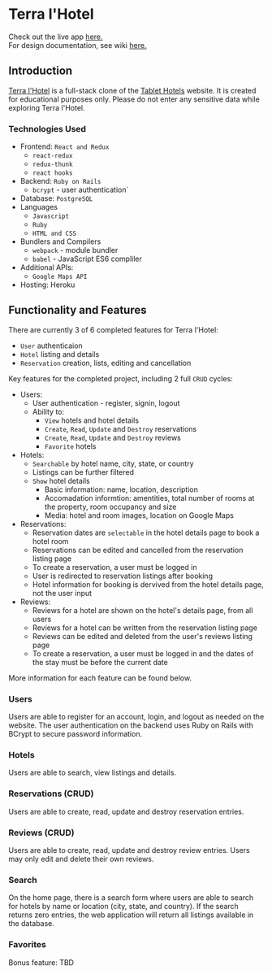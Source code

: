 # Terra l'Hotel
Check out the live app [here.](https://terralhotel.herokuapp.com/) \
For design documentation, see wiki [here.](https://github.com/vh71886/TerraLHotel/wiki)

## Introduction
[Terra l'Hotel](https://terralhotel.herokuapp.com/) is a full-stack clone of the [Tablet Hotels](http://www.tablethotels.com) website. It is created for educational purposes only. Please do not enter any sensitive data while exploring Terra l'Hotel.

### Technologies Used
* Frontend: `React and Redux`
    - `react-redux`
    - `redux-thunk`
    - `react hooks`
* Backend: `Ruby on Rails`
    - `bcrypt` - user authentication`
* Database: `PostgreSQL`
* Languages
    - `Javascript`
    - `Ruby`
    - `HTML and CSS`
* Bundlers and Compilers
    - `webpack` - module bundler
    - `babel` - JavaScript ES6 compliler
* Additional APIs:
    - `Google Maps API`
* Hosting: Heroku

## Functionality and Features
There are currently 3 of 6 completed features for Terra l'Hotel:
* `User` authenticaion
* `Hotel` listing and details
* `Reservation` creation, lists, editing and cancellation

Key features for the completed project, including 2 full `CRUD` cycles: 
* Users:
    - User authentication - register, signin, logout
    - Ability to:
        - `View` hotels and hotel details
        - `Create`, `Read`, `Update` and `Destroy` reservations
        - `Create`, `Read`, `Update` and `Destroy` reviews
        - `Favorite` hotels
* Hotels:
    - `Searchable` by hotel name, city, state, or country
    - Listings can be further filtered
    - `Show` hotel details
        - Basic information: name, location, description
        - Accomadation informtion: amentities, total number of rooms at the property, room occupancy and size
        - Media: hotel and room images, location on Google Maps
* Reservations:
    - Reservation dates are `selectable` in the hotel details page to book a hotel room
    - Reservations can be edited and cancelled from the reservation listing page
    - To create a reservation, a user must be logged in
    - User is redirected to reservation listings after booking
    - Hotel information for booking is dervived from the hotel details page, not the user input
* Reviews:
    - Reviews for a hotel are shown on the hotel's details page, from all users
    - Reviews for a hotel can be written from the reservation listing page
    - Reviews can be edited and deleted from the user's reviews listing page
    - To create a reservation, a user must be logged in and the dates of the stay must be before the current date

More information for each feature can be found below.

### Users
Users are able to register for an account, login, and logout as needed on the website. The user authentication on the backend uses Ruby on Rails with BCrypt to secure password information. 

### Hotels
Users are able to search, view listings and details. 

### Reservations (CRUD)
Users are able to create, read, update and destroy reservation entries.

### Reviews (CRUD)
Users are able to create, read, update and destroy review entries. Users may only edit and delete their own reviews.

### Search
On the home page, there is a search form where users are able to search for hotels by name or location (city, state, and country). If the search returns zero entries, the web application will return all listings available in the database. 

### Favorites
Bonus feature: TBD

